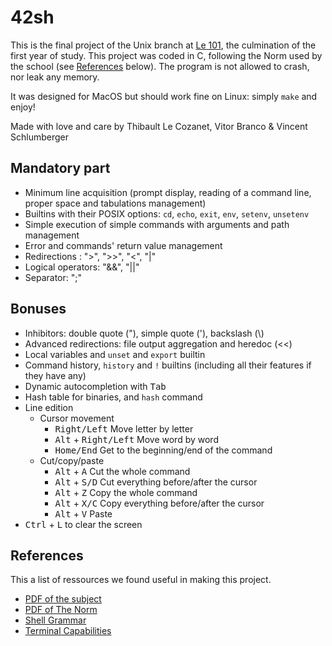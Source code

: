 # 42sh
This is the final project of the Unix branch at [Le 101](https://www.le-101.fr/), the culmination of the first year of study.
This project was coded in C, following the Norm used by the school (see [References](#references) below). The program is not allowed to crash, nor leak any memory.

It was designed for MacOS but should work fine on Linux: simply `make` and enjoy!

Made with love and care by Thibault Le Cozanet, Vitor Branco & Vincent Schlumberger

## Mandatory part
* Minimum line acquisition (prompt display, reading of a command line, proper space and tabulations management)
* Builtins with their POSIX options: `cd`, `echo`, `exit`, `env`, `setenv`, `unsetenv`
* Simple execution of simple commands with arguments and path management
* Error and commands' return value management
* Redirections : ">", ">>", "<", "|"
* Logical operators: "&&", "||"
* Separator: ";"

## Bonuses
* Inhibitors: double quote ("), simple quote ('), backslash (\\)
* Advanced redirections: file output aggregation and heredoc (<<)
* Local variables and `unset` and `export` builtin
* Command history, `history` and `!` builtins (including all their features if they have any)
* Dynamic autocompletion with <kbd>Tab</kbd>
* Hash table for binaries, and `hash` command
* Line edition
    * Cursor movement
        * <kbd>Right/Left</kbd> Move letter by letter
        * <kbd>Alt</kbd> + <kbd>Right/Left</kbd> Move word by word
        * <kbd>Home/End</kbd> Get to the beginning/end of the command
    * Cut/copy/paste
        * <kbd>Alt</kbd> + <kbd>A</kbd> Cut the whole command
        * <kbd>Alt</kbd> + <kbd>S/D</kbd> Cut everything before/after the cursor
        * <kbd>Alt</kbd> + <kbd>Z</kbd> Copy the whole command
        * <kbd>Alt</kbd> + <kbd>X/C</kbd> Copy everything before/after the cursor
        * <kbd>Alt</kbd> + <kbd>V</kbd> Paste
* <kbd>Ctrl</kbd> + <kbd>L</kbd> to clear the screen

## References
This a list of ressources we found useful in making this project.
- [PDF of the subject](https://cdn.intra.42.fr/pdf/pdf/845/42sh.en.pdf)
- [PDF of The Norm](https://cdn.intra.42.fr/pdf/pdf/1065/norme.en.pdf)
- [Shell Grammar](http://pubs.opengroup.org/onlinepubs/9699919799/utilities/V3_chap02.html)
- [Terminal Capabilities](https://www.gnu.org/software/termutils/manual/termcap-1.3/html_chapter/termcap_4.html)